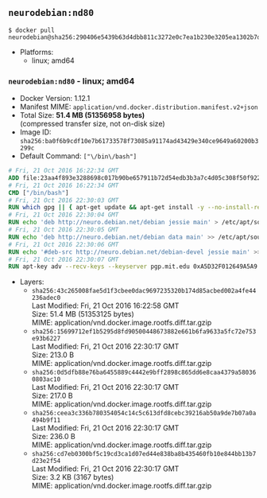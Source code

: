 ## `neurodebian:nd80`

```console
$ docker pull neurodebian@sha256:290406e5439b63d4dbb811c3272e0c7ea1b230e3205ea1302b7d9747fedb238e
```

-	Platforms:
	-	linux; amd64

### `neurodebian:nd80` - linux; amd64

-	Docker Version: 1.12.1
-	Manifest MIME: `application/vnd.docker.distribution.manifest.v2+json`
-	Total Size: **51.4 MB (51356958 bytes)**  
	(compressed transfer size, not on-disk size)
-	Image ID: `sha256:ba0f6b9cdf10e7b61733578f73085a91174ad43429e340ce9649a60200b3299c`
-	Default Command: `["\/bin\/bash"]`

```dockerfile
# Fri, 21 Oct 2016 16:22:34 GMT
ADD file:23aa4f893e3288698c017b90be657911b72d54edb3b3a7c4d05c308f50f9228f in / 
# Fri, 21 Oct 2016 16:22:34 GMT
CMD ["/bin/bash"]
# Fri, 21 Oct 2016 22:30:03 GMT
RUN which gpg || { apt-get update && apt-get install -y --no-install-recommends gnupg dirmngr && rm -rf /var/lib/apt/lists/*; }
# Fri, 21 Oct 2016 22:30:04 GMT
RUN echo 'deb http://neuro.debian.net/debian jessie main' > /etc/apt/sources.list.d/neurodebian.sources.list
# Fri, 21 Oct 2016 22:30:05 GMT
RUN echo 'deb http://neuro.debian.net/debian data main' >> /etc/apt/sources.list.d/neurodebian.sources.list
# Fri, 21 Oct 2016 22:30:06 GMT
RUN echo '#deb-src http://neuro.debian.net/debian-devel jessie main' >> /etc/apt/sources.list.d/neurodebian.sources.list
# Fri, 21 Oct 2016 22:30:07 GMT
RUN apt-key adv --recv-keys --keyserver pgp.mit.edu 0xA5D32F012649A5A9
```

-	Layers:
	-	`sha256:43c265008fae5d1f3cbee0dac9697235320b174d85acbed002a4fe44236adec0`  
		Last Modified: Fri, 21 Oct 2016 16:22:58 GMT  
		Size: 51.4 MB (51353125 bytes)  
		MIME: application/vnd.docker.image.rootfs.diff.tar.gzip
	-	`sha256:15699712ef1b5295d8fd90500448673882e661b6fa9633a5fc72e753e93b6227`  
		Last Modified: Fri, 21 Oct 2016 22:30:17 GMT  
		Size: 213.0 B  
		MIME: application/vnd.docker.image.rootfs.diff.tar.gzip
	-	`sha256:0d5dfb88e76ba6455889c4442e9bff2898c865dd6e8caa4379a580360803ac10`  
		Last Modified: Fri, 21 Oct 2016 22:30:17 GMT  
		Size: 217.0 B  
		MIME: application/vnd.docker.image.rootfs.diff.tar.gzip
	-	`sha256:ceea3c336b780354054c14c5c613dfd8cebc39216ab50a9de7b07a0a494b9f11`  
		Last Modified: Fri, 21 Oct 2016 22:30:17 GMT  
		Size: 236.0 B  
		MIME: application/vnd.docker.image.rootfs.diff.tar.gzip
	-	`sha256:cd7eb0300bf5c19cd3ca1d07ed44e838ba8b435460fb10e844bb13b7d23e2f54`  
		Last Modified: Fri, 21 Oct 2016 22:30:17 GMT  
		Size: 3.2 KB (3167 bytes)  
		MIME: application/vnd.docker.image.rootfs.diff.tar.gzip
